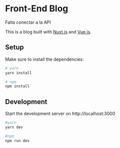 # Front-End Blog

Falta conectar a la API

This is a blog built with [Nuxt.js](https://nuxtjs.org/) and [Vue.js](https://vuejs.org/).

## Setup

Make sure to install the dependencies:

```bash
# yarn
yarn install

# npm
npm install
```

## Development

Start the development server on http://localhost:3000

```bash
#yarn
yarn dev

#npm
npm run dev
```
